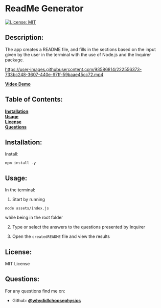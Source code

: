 # ReadMe Generator

[![License: MIT](https://img.shields.io/badge/License-MIT-yellow.svg)](https://opensource.org/licenses/MIT)

## Description:

The app creates a README file, and fills in the sections based on the input given by the user in the terminal with the use of Node.js and the Inquirer package.<br>



https://user-images.githubusercontent.com/93586814/222556373-733bc248-3607-440e-97ff-59baae45cc72.mp4


[**Video Demo**](https://drive.google.com/file/d/17HAMkaHpc1YM4lG3RBAn2tKEkcR5B8If/view?usp=sharing)

## Table of Contents:

**[Installation](#Installation)**<br>
**[Usage](#Usage)**<br>
**[License](#Description)**<br>
**[Questions](#Questions)**<br>
  
## Installation:

Install:
```
npm install -y
```


## Usage:

In the terminal:

1. Start by running

```
node assets/index.js
```

while being in the root folder

2. Type or select the answers to the questions presented by Inquirer

3. Open the `createdREADME` file and view the results


## License:

MIT License

## Questions:

For any questions find me on:

- Github: [**@whydidIchoosephysics**](https://github.com/whydidIchoosephysics)
